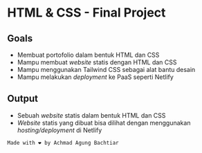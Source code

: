 # HTML & CSS - Final Project
## Goals
* Membuat portofolio dalam bentuk HTML dan CSS
* Mampu membuat *website* statis dengan HTML dan CSS
* Mampu menggunakan Tailwind CSS sebagai alat bantu desain
* Mampu melakukan *deployment* ke PaaS seperti Netlify

## Output
* Sebuah *website* statis dalam bentuk HTML dan CSS
* _Website_ statis yang dibuat bisa dilihat dengan menggunakan _hosting/deployment_ di Netlify

`Made with ❤️ by Achmad Agung Bachtiar`